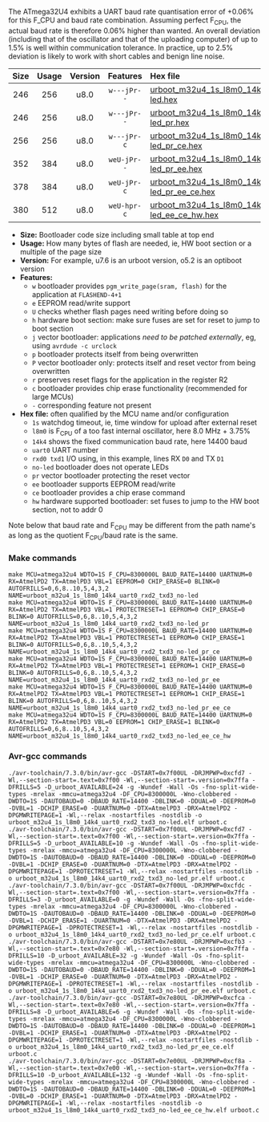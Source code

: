 The ATmega32U4 exhibits a UART baud rate quantisation error of +0.06% for this F_CPU and baud rate combination. Assuming perfect F<sub>CPU</sub>, the actual baud rate is therefore 0.06% higher than wanted. An overall deviation (including that of the oscillator and that of the uploading computer) of up to 1.5% is well within communication tolerance. In practice, up to 2.5% deviation is likely to work with short cables and benign line noise.

|Size|Usage|Version|Features|Hex file|
|:-:|:-:|:-:|:-:|:--|
|246|256|u8.0|`w---jPr--`|[urboot_m32u4_1s_l8m0_14k4_uart0_rxd2_txd3_no-led.hex](https://raw.githubusercontent.com/stefanrueger/urboot.hex/main/mcus/atmega32u4/watchdog_1_s/internal_oscillator_l%2B3.75%25/%2B8m000000_hz/%2B%2B14k4_baud/uart0_rxd2_txd3/no-led/urboot_m32u4_1s_l8m0_14k4_uart0_rxd2_txd3_no-led.hex)|
|246|256|u8.0|`w---jPr--`|[urboot_m32u4_1s_l8m0_14k4_uart0_rxd2_txd3_no-led_pr.hex](https://raw.githubusercontent.com/stefanrueger/urboot.hex/main/mcus/atmega32u4/watchdog_1_s/internal_oscillator_l%2B3.75%25/%2B8m000000_hz/%2B%2B14k4_baud/uart0_rxd2_txd3/no-led/urboot_m32u4_1s_l8m0_14k4_uart0_rxd2_txd3_no-led_pr.hex)|
|256|256|u8.0|`w---jPr-c`|[urboot_m32u4_1s_l8m0_14k4_uart0_rxd2_txd3_no-led_pr_ce.hex](https://raw.githubusercontent.com/stefanrueger/urboot.hex/main/mcus/atmega32u4/watchdog_1_s/internal_oscillator_l%2B3.75%25/%2B8m000000_hz/%2B%2B14k4_baud/uart0_rxd2_txd3/no-led/urboot_m32u4_1s_l8m0_14k4_uart0_rxd2_txd3_no-led_pr_ce.hex)|
|352|384|u8.0|`weU-jPr--`|[urboot_m32u4_1s_l8m0_14k4_uart0_rxd2_txd3_no-led_pr_ee.hex](https://raw.githubusercontent.com/stefanrueger/urboot.hex/main/mcus/atmega32u4/watchdog_1_s/internal_oscillator_l%2B3.75%25/%2B8m000000_hz/%2B%2B14k4_baud/uart0_rxd2_txd3/no-led/urboot_m32u4_1s_l8m0_14k4_uart0_rxd2_txd3_no-led_pr_ee.hex)|
|378|384|u8.0|`weU-jPr-c`|[urboot_m32u4_1s_l8m0_14k4_uart0_rxd2_txd3_no-led_pr_ee_ce.hex](https://raw.githubusercontent.com/stefanrueger/urboot.hex/main/mcus/atmega32u4/watchdog_1_s/internal_oscillator_l%2B3.75%25/%2B8m000000_hz/%2B%2B14k4_baud/uart0_rxd2_txd3/no-led/urboot_m32u4_1s_l8m0_14k4_uart0_rxd2_txd3_no-led_pr_ee_ce.hex)|
|380|512|u8.0|`weU-hpr-c`|[urboot_m32u4_1s_l8m0_14k4_uart0_rxd2_txd3_no-led_ee_ce_hw.hex](https://raw.githubusercontent.com/stefanrueger/urboot.hex/main/mcus/atmega32u4/watchdog_1_s/internal_oscillator_l%2B3.75%25/%2B8m000000_hz/%2B%2B14k4_baud/uart0_rxd2_txd3/no-led/urboot_m32u4_1s_l8m0_14k4_uart0_rxd2_txd3_no-led_ee_ce_hw.hex)|

- **Size:** Bootloader code size including small table at top end
- **Usage:** How many bytes of flash are needed, ie, HW boot section or a multiple of the page size
- **Version:** For example, u7.6 is an urboot version, o5.2 is an optiboot version
- **Features:**
  + `w` bootloader provides `pgm_write_page(sram, flash)` for the application at `FLASHEND-4+1`
  + `e` EEPROM read/write support
  + `U` checks whether flash pages need writing before doing so
  + `h` hardware boot section: make sure fuses are set for reset to jump to boot section
  + `j` vector bootloader: applications *need to be patched externally*, eg, using `avrdude -c urclock`
  + `p` bootloader protects itself from being overwritten
  + `P` vector bootloader only: protects itself and reset vector from being overwritten
  + `r` preserves reset flags for the application in the register R2
  + `c` bootloader provides chip erase functionality (recommended for large MCUs)
  + `-` corresponding feature not present
- **Hex file:** often qualified by the MCU name and/or configuration
  + `1s` watchdog timeout, ie, time window for upload after external reset
  + `l8m0` is F<sub>CPU</sub> of a too fast internal oscillator, here 8.0 MHz + 3.75%
  + `14k4` shows the fixed communication baud rate, here 14400 baud
  + `uart0` UART number
  + `rxd0 txd1` I/O using, in this example, lines RX `D0` and TX `D1`
  + `no-led` bootloader does not operate LEDs
  + `pr` vector bootloader protecting the reset vector
  + `ee` bootloader supports EEPROM read/write
  + `ce` bootloader provides a chip erase command
  + `hw` hardware supported bootloader: set fuses to jump to the HW boot section, not to addr 0


Note below that baud rate and F<sub>CPU</sub> may be different from the path name's as long as the quotient F<sub>CPU</sub>/baud rate is the same.

### Make commands
```
make MCU=atmega32u4 WDTO=1S F_CPU=8300000L BAUD_RATE=14400 UARTNUM=0 RX=AtmelPD2 TX=AtmelPD3 VBL=1 EEPROM=0 CHIP_ERASE=0 BLINK=0 AUTOFRILLS=0,6,8..10,5,4,3,2 NAME=urboot_m32u4_1s_l8m0_14k4_uart0_rxd2_txd3_no-led
make MCU=atmega32u4 WDTO=1S F_CPU=8300000L BAUD_RATE=14400 UARTNUM=0 RX=AtmelPD2 TX=AtmelPD3 VBL=1 PROTECTRESET=1 EEPROM=0 CHIP_ERASE=0 BLINK=0 AUTOFRILLS=0,6,8..10,5,4,3,2 NAME=urboot_m32u4_1s_l8m0_14k4_uart0_rxd2_txd3_no-led_pr
make MCU=atmega32u4 WDTO=1S F_CPU=8300000L BAUD_RATE=14400 UARTNUM=0 RX=AtmelPD2 TX=AtmelPD3 VBL=1 PROTECTRESET=1 EEPROM=0 CHIP_ERASE=1 BLINK=0 AUTOFRILLS=0,6,8..10,5,4,3,2 NAME=urboot_m32u4_1s_l8m0_14k4_uart0_rxd2_txd3_no-led_pr_ce
make MCU=atmega32u4 WDTO=1S F_CPU=8300000L BAUD_RATE=14400 UARTNUM=0 RX=AtmelPD2 TX=AtmelPD3 VBL=1 PROTECTRESET=1 EEPROM=1 CHIP_ERASE=0 BLINK=0 AUTOFRILLS=0,6,8..10,5,4,3,2 NAME=urboot_m32u4_1s_l8m0_14k4_uart0_rxd2_txd3_no-led_pr_ee
make MCU=atmega32u4 WDTO=1S F_CPU=8300000L BAUD_RATE=14400 UARTNUM=0 RX=AtmelPD2 TX=AtmelPD3 VBL=1 PROTECTRESET=1 EEPROM=1 CHIP_ERASE=1 BLINK=0 AUTOFRILLS=0,6,8..10,5,4,3,2 NAME=urboot_m32u4_1s_l8m0_14k4_uart0_rxd2_txd3_no-led_pr_ee_ce
make MCU=atmega32u4 WDTO=1S F_CPU=8300000L BAUD_RATE=14400 UARTNUM=0 RX=AtmelPD2 TX=AtmelPD3 VBL=0 EEPROM=1 CHIP_ERASE=1 BLINK=0 AUTOFRILLS=0,6,8..10,5,4,3,2 NAME=urboot_m32u4_1s_l8m0_14k4_uart0_rxd2_txd3_no-led_ee_ce_hw
```

### Avr-gcc commands
```
./avr-toolchain/7.3.0/bin/avr-gcc -DSTART=0x7f00UL -DRJMPWP=0xcfd7 -Wl,--section-start=.text=0x7f00 -Wl,--section-start=.version=0x7ffa -DFRILLS=5 -D_urboot_AVAILABLE=24 -g -Wundef -Wall -Os -fno-split-wide-types -mrelax -mmcu=atmega32u4 -DF_CPU=8300000L -Wno-clobbered -DWDTO=1S -DAUTOBAUD=0 -DBAUD_RATE=14400 -DBLINK=0 -DDUAL=0 -DEEPROM=0 -DVBL=1 -DCHIP_ERASE=0 -DUARTNUM=0 -DTX=AtmelPD3 -DRX=AtmelPD2 -DPGMWRITEPAGE=1 -Wl,--relax -nostartfiles -nostdlib -o urboot_m32u4_1s_l8m0_14k4_uart0_rxd2_txd3_no-led.elf urboot.c
./avr-toolchain/7.3.0/bin/avr-gcc -DSTART=0x7f00UL -DRJMPWP=0xcfd7 -Wl,--section-start=.text=0x7f00 -Wl,--section-start=.version=0x7ffa -DFRILLS=5 -D_urboot_AVAILABLE=10 -g -Wundef -Wall -Os -fno-split-wide-types -mrelax -mmcu=atmega32u4 -DF_CPU=8300000L -Wno-clobbered -DWDTO=1S -DAUTOBAUD=0 -DBAUD_RATE=14400 -DBLINK=0 -DDUAL=0 -DEEPROM=0 -DVBL=1 -DCHIP_ERASE=0 -DUARTNUM=0 -DTX=AtmelPD3 -DRX=AtmelPD2 -DPGMWRITEPAGE=1 -DPROTECTRESET=1 -Wl,--relax -nostartfiles -nostdlib -o urboot_m32u4_1s_l8m0_14k4_uart0_rxd2_txd3_no-led_pr.elf urboot.c
./avr-toolchain/7.3.0/bin/avr-gcc -DSTART=0x7f00UL -DRJMPWP=0xcfdc -Wl,--section-start=.text=0x7f00 -Wl,--section-start=.version=0x7ffa -DFRILLS=3 -D_urboot_AVAILABLE=0 -g -Wundef -Wall -Os -fno-split-wide-types -mrelax -mmcu=atmega32u4 -DF_CPU=8300000L -Wno-clobbered -DWDTO=1S -DAUTOBAUD=0 -DBAUD_RATE=14400 -DBLINK=0 -DDUAL=0 -DEEPROM=0 -DVBL=1 -DCHIP_ERASE=1 -DUARTNUM=0 -DTX=AtmelPD3 -DRX=AtmelPD2 -DPGMWRITEPAGE=1 -DPROTECTRESET=1 -Wl,--relax -nostartfiles -nostdlib -o urboot_m32u4_1s_l8m0_14k4_uart0_rxd2_txd3_no-led_pr_ce.elf urboot.c
./avr-toolchain/7.3.0/bin/avr-gcc -DSTART=0x7e80UL -DRJMPWP=0xcfb3 -Wl,--section-start=.text=0x7e80 -Wl,--section-start=.version=0x7ffa -DFRILLS=10 -D_urboot_AVAILABLE=32 -g -Wundef -Wall -Os -fno-split-wide-types -mrelax -mmcu=atmega32u4 -DF_CPU=8300000L -Wno-clobbered -DWDTO=1S -DAUTOBAUD=0 -DBAUD_RATE=14400 -DBLINK=0 -DDUAL=0 -DEEPROM=1 -DVBL=1 -DCHIP_ERASE=0 -DUARTNUM=0 -DTX=AtmelPD3 -DRX=AtmelPD2 -DPGMWRITEPAGE=1 -DPROTECTRESET=1 -Wl,--relax -nostartfiles -nostdlib -o urboot_m32u4_1s_l8m0_14k4_uart0_rxd2_txd3_no-led_pr_ee.elf urboot.c
./avr-toolchain/7.3.0/bin/avr-gcc -DSTART=0x7e80UL -DRJMPWP=0xcfca -Wl,--section-start=.text=0x7e80 -Wl,--section-start=.version=0x7ffa -DFRILLS=8 -D_urboot_AVAILABLE=6 -g -Wundef -Wall -Os -fno-split-wide-types -mrelax -mmcu=atmega32u4 -DF_CPU=8300000L -Wno-clobbered -DWDTO=1S -DAUTOBAUD=0 -DBAUD_RATE=14400 -DBLINK=0 -DDUAL=0 -DEEPROM=1 -DVBL=1 -DCHIP_ERASE=1 -DUARTNUM=0 -DTX=AtmelPD3 -DRX=AtmelPD2 -DPGMWRITEPAGE=1 -DPROTECTRESET=1 -Wl,--relax -nostartfiles -nostdlib -o urboot_m32u4_1s_l8m0_14k4_uart0_rxd2_txd3_no-led_pr_ee_ce.elf urboot.c
./avr-toolchain/7.3.0/bin/avr-gcc -DSTART=0x7e00UL -DRJMPWP=0xcf8a -Wl,--section-start=.text=0x7e00 -Wl,--section-start=.version=0x7ffa -DFRILLS=10 -D_urboot_AVAILABLE=132 -g -Wundef -Wall -Os -fno-split-wide-types -mrelax -mmcu=atmega32u4 -DF_CPU=8300000L -Wno-clobbered -DWDTO=1S -DAUTOBAUD=0 -DBAUD_RATE=14400 -DBLINK=0 -DDUAL=0 -DEEPROM=1 -DVBL=0 -DCHIP_ERASE=1 -DUARTNUM=0 -DTX=AtmelPD3 -DRX=AtmelPD2 -DPGMWRITEPAGE=1 -Wl,--relax -nostartfiles -nostdlib -o urboot_m32u4_1s_l8m0_14k4_uart0_rxd2_txd3_no-led_ee_ce_hw.elf urboot.c
```

